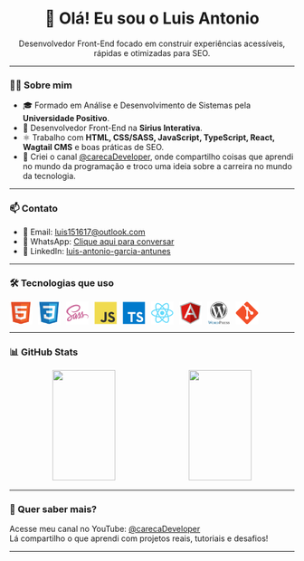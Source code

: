<h1 align="center">👋 Olá! Eu sou o Luis Antonio</h1>

<p align="center">
  Desenvolvedor Front-End focado em construir experiências acessíveis, rápidas e otimizadas para SEO.
</p>

---

### 🧑‍💻 Sobre mim

- 🎓 Formado em Análise e Desenvolvimento de Sistemas pela **Universidade Positivo**.  
- 💼 Desenvolvedor Front-End na **Sirius Interativa**.  
- ⚛️ Trabalho com **HTML, CSS/SASS, JavaScript, TypeScript, React, Wagtail CMS** e boas práticas de SEO.  
- 🎥 Criei o canal [@carecaDeveloper](https://www.youtube.com/@carecaDeProgramar), onde compartilho coisas que aprendi no mundo da programação e troco uma ideia sobre a carreira no mundo da tecnologia.  

---

### 📫 Contato

- 📧 Email: [luis151617@outlook.com](mailto:luis151617@outlook.com)  
- 💬 WhatsApp: [Clique aqui para conversar](https://wa.me/5541984920165)  
- 🔗 LinkedIn: [luis-antonio-garcia-antunes](https://www.linkedin.com/in/luis-antonio-garcia-antunes/)  

---

### 🛠️ Tecnologias que uso

<div align="center" style="display: flex; flex-wrap: wrap; gap: 10px;">
  <img height="40" width="40" src="https://raw.githubusercontent.com/devicons/devicon/master/icons/html5/html5-original.svg" alt="HTML5" />
  <img height="40" width="40" src="https://raw.githubusercontent.com/devicons/devicon/master/icons/css3/css3-original.svg" alt="CSS3" />
  <img height="40" width="40" src="https://raw.githubusercontent.com/devicons/devicon/master/icons/sass/sass-original.svg" alt="SASS" />
  <img height="40" width="40" src="https://raw.githubusercontent.com/devicons/devicon/master/icons/javascript/javascript-original.svg" alt="JavaScript" />
  <img height="40" width="40" src="https://raw.githubusercontent.com/devicons/devicon/master/icons/typescript/typescript-original.svg" alt="TypeScript" />
  <img height="40" width="40" src="https://raw.githubusercontent.com/devicons/devicon/master/icons/react/react-original.svg" alt="React" />
  <img height="40" width="40" src="https://raw.githubusercontent.com/devicons/devicon/master/icons/angularjs/angularjs-original.svg" alt="Angular" />
  <img height="40" width="40" src="https://raw.githubusercontent.com/devicons/devicon/master/icons/wordpress/wordpress-original.svg" alt="WordPress" />
  <img height="40" width="40" src="https://raw.githubusercontent.com/devicons/devicon/master/icons/git/git-original.svg" alt="Git" />
</div>

---

### 📊 GitHub Stats

<div align="center">
  <img height="195em" width="47%" src="https://github-readme-stats.vercel.app/api?username=LagAntunes&show_icons=true&theme=gruvbox&include_all_commits=true&count_private=true" />
  <img height="195em" width="47%" src="https://github-readme-stats.vercel.app/api/top-langs/?username=LagAntunes&layout=compact&langs_count=7&theme=gruvbox" />
</div>

---

### 🧠 Quer saber mais?

Acesse meu canal no YouTube: [@carecaDeveloper](https://www.youtube.com/@carecaDeProgramar)  
Lá compartilho o que aprendi com projetos reais, tutoriais e desafios!

---
